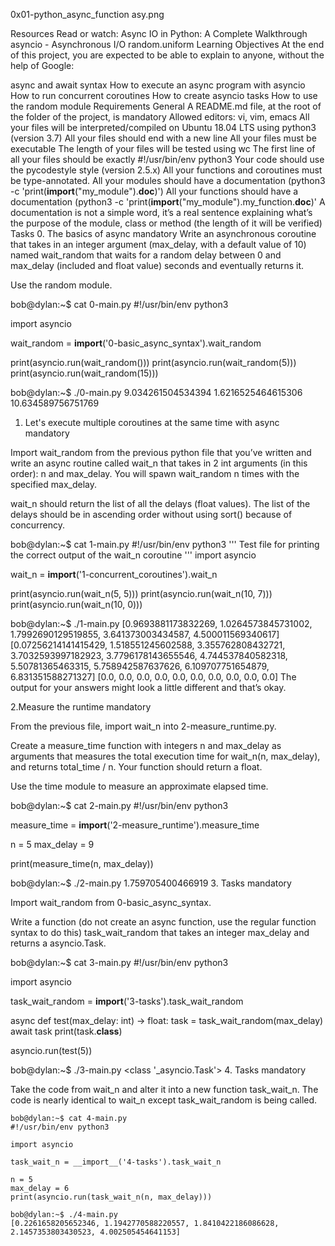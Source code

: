 0x01-python_async_function
asy.png

Resources
Read or watch:
Async IO in Python: A Complete Walkthrough
asyncio - Asynchronous I/O
random.uniform
Learning Objectives
At the end of this project, you are expected to be able to explain to anyone, without the help of Google:

async and await syntax
How to execute an async program with asyncio
How to run concurrent coroutines
How to create asyncio tasks
How to use the random module
Requirements
General
A README.md file, at the root of the folder of the project, is mandatory
Allowed editors: vi, vim, emacs
All your files will be interpreted/compiled on Ubuntu 18.04 LTS using python3 (version 3.7)
All your files should end with a new line
All your files must be executable
The length of your files will be tested using wc
The first line of all your files should be exactly #!/usr/bin/env python3
Your code should use the pycodestyle style (version 2.5.x)
All your functions and coroutines must be type-annotated.
All your modules should have a documentation (python3 -c 'print(__import__("my_module").__doc__)')
All your functions should have a documentation (python3 -c 'print(__import__("my_module").my_function.__doc__)'
A documentation is not a simple word, it’s a real sentence explaining what’s the purpose of the module, class or method (the length of it will be verified)
Tasks
0. The basics of async
mandatory Write an asynchronous coroutine that takes in an integer argument (max_delay, with a default value of 10) named wait_random that waits for a random delay between 0 and max_delay (included and float value) seconds and eventually returns it.

Use the random module.

  bob@dylan:~$ cat 0-main.py
  #!/usr/bin/env python3

  import asyncio

  wait_random = __import__('0-basic_async_syntax').wait_random

  print(asyncio.run(wait_random()))
  print(asyncio.run(wait_random(5)))
  print(asyncio.run(wait_random(15)))

  bob@dylan:~$ ./0-main.py
  9.034261504534394
  1.6216525464615306
  10.634589756751769
1. Let's execute multiple coroutines at the same time with async
mandatory

Import wait_random from the previous python file that you’ve written and write an async routine called wait_n that takes in 2 int arguments (in this order): n and max_delay. You will spawn wait_random n times with the specified max_delay.

wait_n should return the list of all the delays (float values). The list of the delays should be in ascending order without using sort() because of concurrency.

  bob@dylan:~$ cat 1-main.py
  #!/usr/bin/env python3
  '''
  Test file for printing the correct output of the wait_n coroutine
  '''
  import asyncio

  wait_n = __import__('1-concurrent_coroutines').wait_n

  print(asyncio.run(wait_n(5, 5)))
  print(asyncio.run(wait_n(10, 7)))
  print(asyncio.run(wait_n(10, 0)))

  bob@dylan:~$ ./1-main.py
  [0.9693881173832269, 1.0264573845731002, 1.7992690129519855, 3.641373003434587, 4.500011569340617]
  [0.07256214141415429, 1.518551245602588, 3.355762808432721, 3.7032593997182923, 3.7796178143655546, 4.744537840582318, 5.50781365463315, 5.758942587637626, 6.109707751654879, 6.831351588271327]
  [0.0, 0.0, 0.0, 0.0, 0.0, 0.0, 0.0, 0.0, 0.0, 0.0]
The output for your answers might look a little different and that’s okay.

2.Measure the runtime
mandatory

From the previous file, import wait_n into 2-measure_runtime.py.

Create a measure_time function with integers n and max_delay as arguments that measures the total execution time for wait_n(n, max_delay), and returns total_time / n. Your function should return a float.

Use the time module to measure an approximate elapsed time.

  bob@dylan:~$ cat 2-main.py
  #!/usr/bin/env python3

  measure_time = __import__('2-measure_runtime').measure_time

  n = 5
  max_delay = 9

  print(measure_time(n, max_delay))

  bob@dylan:~$ ./2-main.py
  1.759705400466919
3. Tasks
mandatory

Import wait_random from 0-basic_async_syntax.

Write a function (do not create an async function, use the regular function syntax to do this) task_wait_random that takes an integer max_delay and returns a asyncio.Task.

  bob@dylan:~$ cat 3-main.py
  #!/usr/bin/env python3

  import asyncio

  task_wait_random = __import__('3-tasks').task_wait_random


  async def test(max_delay: int) -> float:
      task = task_wait_random(max_delay)
      await task
      print(task.__class__)

  asyncio.run(test(5))

  bob@dylan:~$ ./3-main.py
  <class '_asyncio.Task'>
4. Tasks
mandatory

Take the code from wait_n and alter it into a new function task_wait_n. The code is nearly identical to wait_n except task_wait_random is being called.

    bob@dylan:~$ cat 4-main.py
    #!/usr/bin/env python3

    import asyncio

    task_wait_n = __import__('4-tasks').task_wait_n

    n = 5
    max_delay = 6
    print(asyncio.run(task_wait_n(n, max_delay)))

    bob@dylan:~$ ./4-main.py
    [0.2261658205652346, 1.1942770588220557, 1.8410422186086628, 2.1457353803430523, 4.002505454641153]
